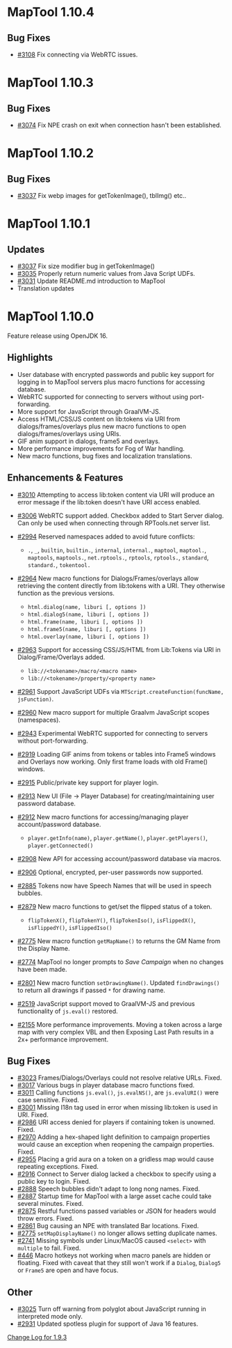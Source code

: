 # MapTool 1.10.4
## Bug Fixes
- [#3108][i3108] Fix connecting via WebRTC issues.

# MapTool 1.10.3
## Bug Fixes
- [#3074][i3074] Fix NPE crash on exit when connection hasn't been established.

# MapTool 1.10.2
## Bug Fixes
- [#3037][i3037] Fix webp images for getTokenImage(), tblImg() etc..


# MapTool 1.10.1

## Updates
- [#3037][i3037] Fix size modifier bug in getTokenImage() 
- [#3035][i3035] Properly return numeric values from Java Script UDFs.
- [#3031][i3031] Update README.md introduction to MapTool
- Translation updates


# MapTool 1.10.0


Feature release using OpenJDK 16.

## Highlights

- User database with encrypted passwords and public key support for logging in to MapTool servers plus macro functions for accessing database.
- WebRTC supported for connecting to servers without using port-forwarding.
- More support for JavaScript through GraalVM-JS.
- Access HTML/CSS/JS content on lib:tokens via URI from dialogs/frames/overlays plus new macro functions to open dialogs/frames/overlays using URIs.
- GIF anim support in dialogs, frame5 and overlays.
- More performance improvements for Fog of War handling.
- New macro functions, bug fixes and localization translations.

## Enhancements & Features
- [#3010][i3010] Attempting to access lib:token content via URI will produce an error message if the lib:token doesn't have URI access enabled.
- [#3006][i3006] WebRTC support added. Checkbox added to Start Server dialog. Can only be used when connecting through RPTools.net server list.
- [#2994][i2994] Reserved namespaces added to avoid future conflicts: 
  - `.`, `_`, `builtin`, `builtin.`, `internal`, `internal.`, `maptool`, `maptool.`, `maptools`, `maptools.`, `net.rptools.`, `rptools`, `rptools.`, `standard`, `standard.`, `tokentool.`

- [#2964][i2964] New macro functions for Dialogs/Frames/overlays allow retrieving the content directly from lib:tokens with a URI. They otherwise function as the previous versions.
  - `html.dialog(name, liburi [, options ])`
  - `html.dialog5(name, liburi [, options ])`
  - `html.frame(name, liburi [, options ])`
  - `html.frame5(name, liburi [, options ])`
  - `html.overlay(name, liburi [, options ])`
- [#2963][i2963] Support for accessing CSS/JS/HTML from Lib:Tokens via URI in Dialog/Frame/Overlays added.
  - `lib://<tokename>/macro/<macro name>`
  - `lib://<tokename>/property/<property name>`
- [#2961][i2961] Support JavaScript UDFs via `MTScript.createFunction(funcName, jsFunction)`.
- [#2960][i2960] New macro support for multiple Graalvm JavaScript scopes (namespaces).
- [#2943][i2943] Experimental WebRTC supported for connecting to servers without port-forwarding.
- [#2919][i2919] Loading GIF anims from tokens or tables into Frame5 windows and Overlays now working. Only first frame loads with old Frame() windows.
- [#2915][i2915] Public/private key support for player login.
- [#2913][i2913] New UI (File -> Player Database) for creating/maintaining user password database.
- [#2912][i2912] New macro functions for accessing/managing player account/password database.
  - `player.getInfo(name)`, `player.getName()`, `player.getPlayers()`, `player.getConnected()`
- [#2908][i2908] New API for accessing account/password database via macros.
- [#2906][i2906] Optional, encrypted, per-user passwords now supported. 
- [#2885][i2885] Tokens now have Speech Names that will be used in speech bubbles.
- [#2879][i2879] New macro functions to get/set the flipped status of a token.
  - `flipTokenX()`, `flipTokenY()`, `flipTokenIso()`, `isFlippedX()`, `isFlippedY()`, `isFlippedIso()`
- [#2775][i2775] New macro function `getMapName()` to returns the GM Name from the Display Name.
- [#2774][i2774] MapTool no longer prompts to *Save Campaign* when no changes have been made.
- [#2801][i2801] New macro function `setDrawingName()`. Updated `findDrawings()` to return all drawings if passed `*` for drawing name.
- [#2519][i2519] JavaScript support moved to GraalVM-JS and previous functionality of `js.eval()` restored.
- [#2155][i2155] More performance improvements. Moving a token across a large map with very complex VBL and then Exposing Last Path results in a 2x+ performance improvement. 

## Bug Fixes
- [#3023][i3023] Frames/Dialogs/Overlays could not resolve relative URLs. Fixed.
- [#3017][i3017] Various bugs in player database macro functions fixed.
- [#3011][i3011] Calling functions `js.eval()`, `js.evalNS()`, are `js.evalURI()` were case sensitive. Fixed. 
- [#3001][i3001] Missing I18n tag used in error when missing lib:token is used in URI. Fixed.  
- [#2986][i2986] URI access denied for players if containing token is unowned. Fixed.
- [#2970][i2970] Adding a hex-shaped light definition to campaign properties would cause an exception when reopening the campaign properties. Fixed.
- [#2955][i2955] Placing a grid aura on a token on a gridless map would cause repeating exceptions. Fixed.
- [#2916][i2916] Connect to Server dialog lacked a checkbox to specify using a public key to login. Fixed.
- [#2888][i2888] Speech bubbles didn't adapt to long nong names. Fixed.
- [#2887][i2887] Startup time for MapTool with a large asset cache could take several minutes. Fixed.
- [#2875][i2875] Restful functions passed variables or JSON for headers would throw errors. Fixed.
- [#2861][i2861] Bug causing an NPE with translated Bar locations. Fixed. 
- [#2775][i2775] `setMapDisplayName()` no longer allows setting duplicate names. 
- [#2741][i2741] Missing symbols under Linux/MacOS caused `<select>` with `multiple` to fail. Fixed.
- [#446][i446] Macro hotkeys not working when macro panels are hidden or floating. Fixed with caveat that they still won't work if a `Dialog`, `Dialog5` or `Frame5` are open and have focus.

## Other
- [#3025][i3025] Turn off warning from polyglot about JavaScript running in interpreted mode only.
- [#2931][i2931] Updated spotless plugin for support of Java 16 features. 

[Change Log for 1.9.3](https://github.com/RPTools/maptool/blob/1.9.3/CHANGE_LOG.md)

[i3108]: https://github.com/RPTools/maptool/issues/3108
[i3074]: https://github.com/RPTools/maptool/issues/3074
[i3025]: https://github.com/RPTools/maptool/issues/3025
[i3023]: https://github.com/RPTools/maptool/issues/3023
[i3017]: https://github.com/RPTools/maptool/issues/3017
[i3011]: https://github.com/RPTools/maptool/issues/3011
[i3010]: https://github.com/RPTools/maptool/issues/3010
[i3006]: https://github.com/RPTools/maptool/issues/3006
[i3001]: https://github.com/RPTools/maptool/issues/3001
[i2994]: https://github.com/RPTools/maptool/issues/2994
[i2986]: https://github.com/RPTools/maptool/issues/2986
[i2970]: https://github.com/RPTools/maptool/issues/2970
[i2964]: https://github.com/RPTools/maptool/issues/2964
[i2963]: https://github.com/RPTools/maptool/issues/2963
[i2961]: https://github.com/RPTools/maptool/issues/2961
[i2960]: https://github.com/RPTools/maptool/issues/2960
[i2955]: https://github.com/RPTools/maptool/issues/2955
[i2943]: https://github.com/RPTools/maptool/issues/2943
[i2931]: https://github.com/RPTools/maptool/issues/2931
[i2919]: https://github.com/RPTools/maptool/issues/2919
[i2916]: https://github.com/RPTools/maptool/issues/2916
[i2915]: https://github.com/RPTools/maptool/issues/2915
[i2913]: https://github.com/RPTools/maptool/issues/2913
[i2912]: https://github.com/RPTools/maptool/issues/2912
[i2908]: https://github.com/RPTools/maptool/issues/2908
[i2906]: https://github.com/RPTools/maptool/issues/2906
[i2888]: https://github.com/RPTools/maptool/issues/2888
[i2887]: https://github.com/RPTools/maptool/issues/2887
[i2885]: https://github.com/RPTools/maptool/issues/2885
[i2879]: https://github.com/RPTools/maptool/issues/2879
[i2875]: https://github.com/RPTools/maptool/issues/2875
[i2861]: https://github.com/RPTools/maptool/issues/2861
[i2801]: https://github.com/RPTools/maptool/issues/2801
[i2775]: https://github.com/RPTools/maptool/issues/2775
[i2774]: https://github.com/RPTools/maptool/issues/2774
[i2741]: https://github.com/RPTools/maptool/issues/2741
[i2519]: https://github.com/RPTools/maptool/issues/2519
[i2155]: https://github.com/RPTools/maptool/issues/2155
[i446]: https://github.com/RPTools/maptool/issues/446

[i3037]: https://github.com/RPTools/maptool/issues/3037
[i3035]: https://github.com/RPTools/maptool/issues/3035
[i3031]: https://github.com/RPTools/maptool/issues/3031
